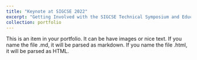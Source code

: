 ```yaml
---
title: "Keynote at SIGCSE 2022"
excerpt: "Getting Involved with the SIGCSE Technical Symposium and Education Research<br/><img src='/images/500x300.png'>"
collection: portfolio
---
```


This is an item in your portfolio. It can be have images or nice text. If you name the file .md, it will be parsed as markdown. If you name the file .html, it will be parsed as HTML. 
